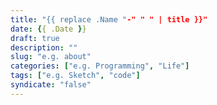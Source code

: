 ```yaml
---
title: "{{ replace .Name "-" " " | title }}"
date: {{ .Date }}
draft: true
description: ""
slug: "e.g. about"
categories: ["e.g. Programming", "Life"]
tags: ["e.g. Sketch", "code"]
syndicate: "false"
---
```

